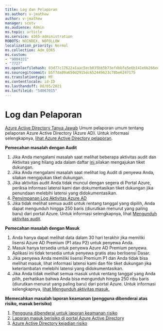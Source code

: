 ```yaml
---
title: Log dan Pelaporan
ms.author: v-jmathew
author: v-jmathew
manager: scotv
ms.audience: Admin
ms.topic: article
ms.service: o365-administration
ROBOTS: NOINDEX, NOFOLLOW
localization_priority: Normal
ms.collection: Adm_O365
ms.custom:
- "9004331"
- "7727"
ms.openlocfilehash: 03d77c17622a1aac5ecb035bb5b73efdbbfe5e6b141e6b266eef8783f612c8b2
ms.sourcegitcommit: b5f7da89a650d2915dc652449623c78be6247175
ms.translationtype: MT
ms.contentlocale: id-ID
ms.lasthandoff: 08/05/2021
ms.locfileid: "54067015"
---
```

# <a name="logs-and-reporting"></a>Log dan Pelaporan

[Azure Active Directory Tanya Jawab](https://docs.microsoft.com/azure/active-directory/active-directory-reporting-faq) Umum pelaporan umum tentang pelaporan Azure Active Directory (Azure AD). Untuk informasi selengkapnya, [lihat Azure Active Directory pelaporan](https://docs.microsoft.com/azure/active-directory/reports-monitoring/overview-reports).

**Pemecahan masalah dengan Audit**

1. Jika Anda mengalami masalah saat melihat beberapa aktivitas audit dan Aktivitas yang hilang ada dalam daftar [ini,](https://docs.microsoft.com/azure/active-directory/reports-monitoring/reference-audit-activities)silakan mengajukan tiket dukungan.
2. Jika Anda mengalami masalah saat melihat log Audit di penyewa Anda, silakan mengajukan tiket dukungan.
3. Jika aktivitas audit Anda tidak muncul dengan segera di [](https://docs.microsoft.com/azure/active-directory/reports-monitoring/reference-reports-latencies) Portal Azure, periksa informasi latensi kami dan dokumentasikan tiket dukungan jika penundaan melebihi latensi yang didokumentasikan.
4. [Penyimpanan Log Aktivitas Azure AD](https://docs.microsoft.com/azure/active-directory/reports-monitoring/reference-reports-data-retention)
5. Jika tidak melihat semua audit untuk rentang tanggal yang dipilih, Anda dapat mengunduh hingga 250 baris (diurutkan menurut yang paling baru) dari portal Azure. Untuk informasi selengkapnya, lihat [Mengunduh aktivitas audit](https://docs.microsoft.com/azure/active-directory/reports-monitoring/quickstart-download-audit-report).

**Pemecahan masalah dengan Masuk**

1. Anda hanya dapat melihat data dalam 30 hari terakhir jika memiliki lisensi Azure AD Premium (P1 atau P2) untuk penyewa Anda.
2. Masuk hanya tersedia untuk penyewa Azure AD Premium penyewa. Aplikasi ini tidak tersedia untuk penyewa gratis atau berlisensi Dasar.
3. Jika penyewa Anda memiliki lisensi Premium P1 dan Anda tidak bisa melihat masuk, [](https://docs.microsoft.com/azure/active-directory/reports-monitoring/reference-reports-latencies) lihat informasi latensi kami dan file tiket dukungan jika keterlambatan melebihi latensi yang didokumentasikan.
4. Jika Anda tidak melihat semua masuk untuk rentang tanggal yang Anda pilih, perhatikan bahwa Anda bisa mengunduh hingga 250 ribu baris (diurutkan menurut yang paling baru) dari portal Azure. Untuk informasi selengkapnya, [lihat Mengunduh aktivitas masuk.](https://docs.microsoft.com/azure/active-directory/reports-monitoring/concept-sign-ins#download-sign-in-activities)

**Memecahkan masalah laporan keamanan (pengguna dibenderai atas risiko, masuk berisiko)**

1. [Pengguna dibenderai untuk laporan keamanan risiko](https://docs.microsoft.com/azure/active-directory/reports-monitoring/concept-user-at-risk)
2. [Laporan masuk berisiko di portal Azure Active Directory](https://docs.microsoft.com/azure/active-directory/reports-monitoring/concept-risky-sign-ins)
3. [Azure Active Directory kejadian risiko](https://docs.microsoft.com/azure/active-directory/reports-monitoring/concept-risk-events)
